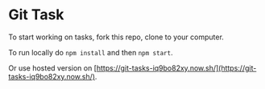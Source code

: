 Git Task
========

To start working on tasks, fork this repo, clone to your computer.
 
To run locally do `npm install` and then `npm start`.

Or use hosted version on [https://git-tasks-iq9bo82xy.now.sh/](https://git-tasks-iq9bo82xy.now.sh/).
